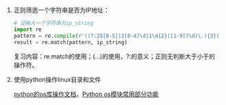 1. 正则筛选一个字符串是否为IP地址：
    ``` python
    # 设输入一个字符串为ip_string
    import re
    pattern = re.compile(r'((?:25[0-5]|2[0-4]\d|1\d{2}|[1-9]?\d)\.){3}(?:25[0-5]|2[0-4]\d|1\d{2}|[1-9]?\d)$')
    result = re.match(pattern, ip_string)
    ```
    复习内容：re.match的使用；(...)的使用，?:的意义；正则无判断大于小于的操作符。

2. 使用python操作linux目录和文件

    [python的os库操作文档](https://docs.python.org/3/library/os.html)，[Python os模块常用部分功能](http://developer.51cto.com/art/201003/186045.htm)
